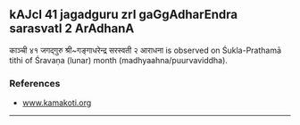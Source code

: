 ## kAJcI 41 jagadguru zrI gaGgAdharEndra sarasvatI 2 ArAdhanA

काञ्ची ४१ जगद्गुरु श्री~गङ्गाधरेन्द्र सरस्वती २ आराधना is observed on Śukla-Prathamā tithi of Śravaṇa (lunar) month (madhyaahna/puurvaviddha).


### References
* www.kamakoti.org

---
